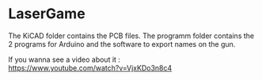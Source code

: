 # LaserGame

The KiCAD folder contains the PCB files.
The programm folder contains the 2 programs for Arduino and the software to export names on the gun.

If you wanna see a video about it :  
https://www.youtube.com/watch?v=VjxKDo3n8c4

